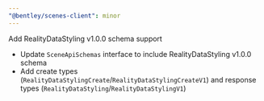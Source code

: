 ```yaml
---
"@bentley/scenes-client": minor
---
```


Add RealityDataStyling v1.0.0 schema support
- Update `SceneApiSchemas` interface to include RealityDataStyling v1.0.0 schema
- Add create types (`RealityDataStylingCreate`/`RealityDataStylingCreateV1`) and response types (`RealityDataStyling`/`RealityDataStylingV1`)
